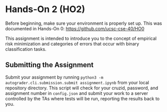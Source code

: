 # Hands-On 2 (HO2)

Before beginning, make sure your environment is properly set up.
This was documented in Hands-On 0: https://github.com/ucsc-cse-40/HO0

This assignment is intended to introduce you to the concept of empirical risk minimization
and categories of errors that occur with binary classification tasks.

## Submitting the Assignment

Submit your assignment by running `python3 -m autograder.cli.submission.submit assignment.ipynb` from your local repository directory.
This script will check for your cruzid, password, and assignment number in `config.json`
and submit your work to a server controlled by the TAs where tests will be run, reporting the results back to you.
